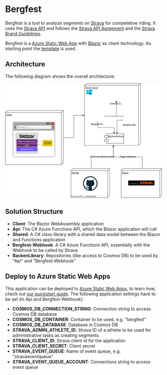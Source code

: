 # Bergfest

Bergfest is a tool to analyze segments on [Strava](https://www.strava.com) for competetive riding. It uses the [Strava API](https://developers.strava.com/) and follows the [Strava API Agreement](https://www.strava.com/legal/api) and the [Strava Brand Guidelines](https://developers.strava.com/guidelines).

Bergfest is a [Azure Static Web App](https://learn.microsoft.com/en-us/azure/static-web-apps/overview) with [Blazor](https://blazor.net) as client technology. As starting point the [template](https://github.com/staticwebdev/blazor-starter) is used. 

## Architecture

The following diagram shows the overall architecture:

![Architecture](/docs/Bergfest.drawio.svg)

## Solution Structure

- **Client**: The Blazor WebAssembly application
- **Api**: The C# Azure Functions API, which the Blazor application will call
- **Shared**: A C# class library with a shared data model between the Blazor and Functions application
- **Bergfest-Webhook**: A C# Azure Functions API, essentially with the Webhook to be called by Strava
- **BackenLibrary**: Repositories (like access to Cosmos DB) to be used by "Api" and "Bergfest-Webhook"

## Deploy to Azure Static Web Apps

This application can be deployed to [Azure Static Web Apps](https://docs.microsoft.com/azure/static-web-apps), to learn how, check out [our quickstart guide](https://aka.ms/blazor-swa/quickstart).
The following application settings have to be set (in Api and Bergfest-Webhook):
- **COSMOS_DB_CONNECTION_STRING**: Connection string to access Cosmos DB database
- **COSMOS_DB_CONTAINER**: Container to be used, e.g. "bergfest"
- **COSMOS_DB_DATABASE**: Database in Cosmos DB
- **STRAVA_ADMIN_ATHLETE_ID**: Strava ID of a athlete to be used for administrative tasks as creating segments
- **STRAVA_CLIENT_ID**: Strava client id for the application
- **STRAVA_CLIENT_SECRET**: Client secret
- **STRAVA_EVENT_QUEUE**: Name of event queue, e.g. "stravaeventqueue"
- **STRAVA_EVENT_QUEUE_ACCOUNT**: Connections string to access event queue
